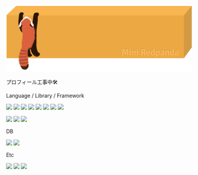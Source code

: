 [![redpanda's GitHub Banner](./assets/profile2.png)]()

プロフィール工事中🛠️

Language / Library / Framework

<a><img src="https://img.shields.io/badge/HTML-1572B6?style=flat&logo=html5&logoColor=white"/></a>
<a><img src="https://img.shields.io/badge/CSS-1572B6?style=flat&logo=css3&logoColor=white"/></a>
<a><img src="https://img.shields.io/badge/Tailwind CSS-06B6D4?style=flat&logo=tailwindcss&logoColor=white"/></a>
<a><img src="https://img.shields.io/badge/Sass-CC6699?style=flat&logo=sass&logoColor=white"/></a>
<a><img src="https://img.shields.io/badge/JavaScript-F7DF1E?style=flat&logo=JavaScript&logoColor=black"/></a>
<a><img src="https://img.shields.io/badge/TypeScript-3178C6?style=flat&logo=TypeScript&logoColor=white"/></a>
<a><img src="https://img.shields.io/badge/Python-3766AB?style=flat&logo=Python&logoColor=white"/></a>
<a><img src="https://img.shields.io/badge/React-61DAFB?style=flat&logo=React&logoColor=black"/></a>

<a><img src="https://img.shields.io/badge/Django-092E20?style=flat&logo=Django&logoColor=white"/></a>
<a><img src="https://img.shields.io/badge/Next.js-61DAFB?style=flat&logo=nextdotjs&logoColor=black"/></a>
<a><img src="https://img.shields.io/badge/NestJS-E0234E?style=flat&logo=nestjs&logoColor=black"/></a>

DB

<a><img src="https://img.shields.io/badge/MySQL-4479A1?style=flat&logo=mysql&logoColor=black"/></a>
<a><img src="https://img.shields.io/badge/PostgreSQL-4169E1?style=flat&logo=postgresql&logoColor=white"/></a>

Etc

<a><img src="https://img.shields.io/badge/Linux(Redhat)-FCC624?style=flat&logo=linux&logoColor=black"/></a>
<a><img src="https://img.shields.io/badge/Atlassian-0052CC?style=flat&logo=atlassian&logoColor=white"/></a>
<a><img src="https://img.shields.io/badge/AWS-232F3E?style=flat&logo=amazonaws&logoColor=white"/></a>
